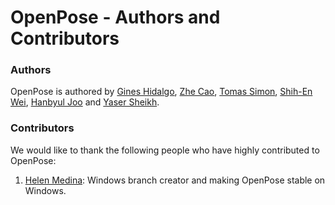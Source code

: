 OpenPose - Authors and Contributors
====================================



### Authors
OpenPose is authored by [Gines Hidalgo](https://www.linkedin.com/in/gineshidalgo/), [Zhe Cao](http://www.andrew.cmu.edu/user/zhecao), [Tomas Simon](http://www.cs.cmu.edu/~tsimon/), [Shih-En Wei](https://scholar.google.com/citations?user=sFQD3k4AAAAJ&hl=en), [Hanbyul Joo](http://www.cs.cmu.edu/~hanbyulj/) and [Yaser Sheikh](http://www.cs.cmu.edu/~yaser/).



### Contributors
We would like to thank the following people who have highly contributed to OpenPose:

1. [Helen Medina](https://github.com/helen-medina): Windows branch creator and making OpenPose stable on Windows.
